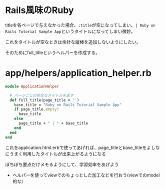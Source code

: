 # Rails風味のRuby

titleを各ページで与えなかった場合、`:title`が空になってしまい、`| Ruby on Rails Tutorial Sample App`というタイトルになってしまい微妙。

これをタイトルが空なときは余計な縦棒を追加しないようにしたい。

そのためにfull_titleというヘルパーを作成する。

# app/helpers/application_helper.rb

```ruby
module ApplicationHelper

  # ページごとの完全なタイトルを返す
  def full_title(page_title = '')
    base_title = "Ruby on Rails Tutorial Sample App"
    if page_title.empty?
      base_title
    else
      page_title + " | " + base_title
    end
  end
end
```

これをapplication.html.erbで使ってあげれば、page_titleとbase_titleをよしなにうまく利用したタイトルが出来上がるようになる

ぼちぼち要点だけメモるようにして、学習効率をあげよう

* ヘルパーを使ってviewでのちょっとした加工などを行おう(viewでのmodel的な)
